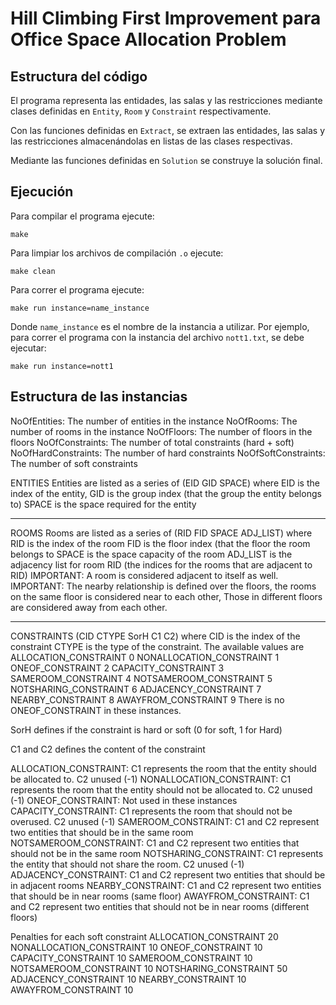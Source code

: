 # Hill Climbing First Improvement para Office Space Allocation Problem

## Estructura del código

El programa representa las entidades, las salas y las restricciones mediante clases definidas en `Entity`, `Room` y `Constraint` respectivamente.

Con las funciones definidas en `Extract`, se extraen las entidades, las salas y las restricciones almacenándolas en listas de las clases respectivas.

Mediante las funciones definidas en `Solution` se construye la solución final.

## Ejecución

Para compilar el programa ejecute:

```console
make
```

Para limpiar los archivos de compilación `.o` ejecute:

```console
make clean
```

Para correr el programa ejecute:

```console
make run instance=name_instance
```

Donde `name_instance` es el nombre de la instancia a utilizar. Por ejemplo, para correr el programa con la instancia del archivo `nott1.txt`, se debe ejecutar:

```console
make run instance=nott1
```

## Estructura de las instancias

NoOfEntities:    The number of entities in the instance
NoOfRooms:       The number of rooms in the instance
NoOfFloors:      The number of floors in the floors
NoOfConstraints: The number of total constraints (hard + soft)
NoOfHardConstraints: The number of hard constraints
NoOfSoftConstraints: The number of soft constraints

ENTITIES
Entities are listed as a series of (EID    GID    SPACE) where
EID is the index of the entity,
GID is the group index (that the group the entity belongs to)
SPACE is the space required for the entity

-----------------------------------------------------------------
ROOMS
Rooms are listed as a series of (RID  FID   SPACE    ADJ_LIST)
where
RID is the index of the room
FID is the floor index (that the floor the room belongs to
SPACE is the space capacity of the room
ADJ_LIST is the adjacency list for room RID (the indices for the rooms that are adjacent to RID)
IMPORTANT: A room is considered adjacent to itself as well.
IMPORTANT: The nearby relationship is defined over the floors, the rooms on the same floor is considered near to each other,
Those in different floors are considered away from each other.

-----------------------------------------------------------------

CONSTRAINTS (CID CTYPE SorH C1 C2) where
CID is the index of the constraint
CTYPE is the type of the constraint. The available values are
ALLOCATION_CONSTRAINT 0
NONALLOCATION_CONSTRAINT 1
ONEOF_CONSTRAINT 2
CAPACITY_CONSTRAINT 3
SAMEROOM_CONSTRAINT 4
NOTSAMEROOM_CONSTRAINT 5
NOTSHARING_CONSTRAINT 6
ADJACENCY_CONSTRAINT 7
NEARBY_CONSTRAINT 8
AWAYFROM_CONSTRAINT 9
There is no ONEOF_CONSTRAINT in these instances.

SorH defines if the constraint is hard or soft (0 for soft, 1 for Hard)

C1 and C2 defines the content of the constraint

ALLOCATION_CONSTRAINT: C1 represents the room that the entity should be allocated to. C2 unused (-1)
NONALLOCATION_CONSTRAINT: C1 represents the room that the entity should not be allocated to. C2 unused (-1)
ONEOF_CONSTRAINT: Not used in these instances
CAPACITY_CONSTRAINT: C1 represents the room that should not be overused. C2 unused (-1)
SAMEROOM_CONSTRAINT: C1 and C2 represent two entities that should be in the same room
NOTSAMEROOM_CONSTRAINT: C1 and C2 represent two entities that should not be in the same room
NOTSHARING_CONSTRAINT: C1 represents the entity that should not share the room. C2 unused (-1)
ADJACENCY_CONSTRAINT: C1 and C2 represent two entities that should be in adjacent rooms
NEARBY_CONSTRAINT: C1 and C2 represent two entities that should be in near rooms (same floor)
AWAYFROM_CONSTRAINT: C1 and C2 represent two entities that should not be in near rooms (different floors)

Penalties for each soft constraint
ALLOCATION_CONSTRAINT 20
NONALLOCATION_CONSTRAINT 10
ONEOF_CONSTRAINT 10
CAPACITY_CONSTRAINT 10
SAMEROOM_CONSTRAINT 10
NOTSAMEROOM_CONSTRAINT 10
NOTSHARING_CONSTRAINT 50
ADJACENCY_CONSTRAINT 10
NEARBY_CONSTRAINT 10
AWAYFROM_CONSTRAINT 10
